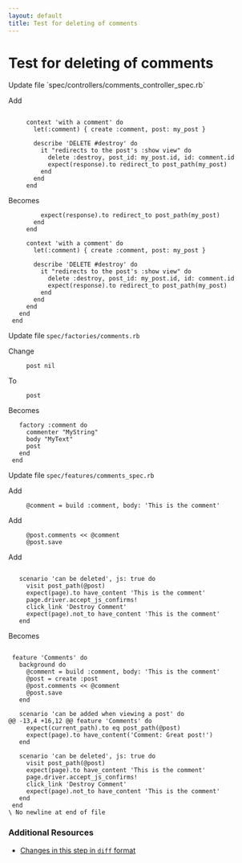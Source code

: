 ```yaml
---
layout: default
title: Test for deleting of comments
---
```


<h1 id="main">Test for deleting of comments</h1>
Update file `spec/controllers/comments_controller_spec.rb`

Add
<pre><code> 
     context &#39;with a comment&#39; do
       let(:comment) { create :comment, post: my_post }
 
       describe &#39;DELETE #destroy&#39; do
         it &quot;redirects to the post&#39;s :show view&quot; do
           delete :destroy, post_id: my_post.id, id: comment.id
           expect(response).to redirect_to post_path(my_post)
         end
       end
     end</code></pre>


Becomes
<pre><code>         expect(response).to redirect_to post_path(my_post)
       end
     end
 
     context &#39;with a comment&#39; do
       let(:comment) { create :comment, post: my_post }
 
       describe &#39;DELETE #destroy&#39; do
         it &quot;redirects to the post&#39;s :show view&quot; do
           delete :destroy, post_id: my_post.id, id: comment.id
           expect(response).to redirect_to post_path(my_post)
         end
       end
     end
   end
 end
</code></pre>


Update file `spec/factories/comments.rb`

Change
<pre><code>     post nil</code></pre>


To
<pre><code>     post</code></pre>


Becomes
<pre><code>   factory :comment do
     commenter &quot;MyString&quot;
     body &quot;MyText&quot;
     post
   end
 end
</code></pre>


Update file `spec/features/comments_spec.rb`

Add
<pre><code>     @comment = build :comment, body: &#39;This is the comment&#39;</code></pre>


Add
<pre><code>     @post.comments &lt;&lt; @comment
     @post.save</code></pre>


Add
<pre><code> 
   scenario &#39;can be deleted&#39;, js: true do
     visit post_path(@post)
     expect(page).to have_content &#39;This is the comment&#39;
     page.driver.accept_js_confirms!
     click_link &#39;Destroy Comment&#39;
     expect(page).not_to have_content &#39;This is the comment&#39;
   end</code></pre>


Becomes
<pre><code> 
 feature &#39;Comments&#39; do
   background do
     @comment = build :comment, body: &#39;This is the comment&#39;
     @post = create :post
     @post.comments &lt;&lt; @comment
     @post.save
   end
 
   scenario &#39;can be added when viewing a post&#39; do
@@ -13,4 +16,12 @@ feature &#39;Comments&#39; do
     expect(current_path).to eq post_path(@post)
     expect(page).to have_content(&#39;Comment: Great post!&#39;)
   end
 
   scenario &#39;can be deleted&#39;, js: true do
     visit post_path(@post)
     expect(page).to have_content &#39;This is the comment&#39;
     page.driver.accept_js_confirms!
     click_link &#39;Destroy Comment&#39;
     expect(page).not_to have_content &#39;This is the comment&#39;
   end
 end
\ No newline at end of file
</code></pre>



### Additional Resources

* [Changes in this step in `diff` format](https://github.com/stevenhallen/rails_getting_started_bdd/commit/8d02d6c95bb14a4019d2b18b2d9b0bcd0c9e8146)

